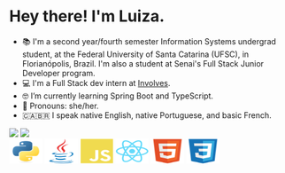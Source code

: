 <h1>Hey there! I'm Luiza.</h1>

  - 📚 I'm a second year/fourth semester Information Systems undergrad student, at the Federal University of Santa Catarina (UFSC), in Florianópolis, Brazil. I'm also a student at Senai's Full Stack Junior Developer program.
  - 💻 I'm a Full Stack dev intern at <a href="https://involves.com/">Involves</a>.
  - 🤓 I’m currently learning Spring Boot and TypeScript.
  - 💭 Pronouns: she/her.
  - 🇨🇦🇧🇷 I speak native English, native Portuguese, and basic French.
  
  <div>
    <img height="160em" src="https://github-readme-stats.vercel.app/api?username=luizamedeiros&custom_title=My%20GitHub%20Stats%0A%0A&theme=tokyonight">
    <img height="160em" src="https://github-readme-stats.vercel.app/api/top-langs/?username=luizamedeiros&count_private=true&show_icons=true&langs_count=5&custom_title=My%20Most%20Used%20Languages%0A%0A&theme=tokyonight&layout=compact">
   </div>
  <div style="display: inline-block">
    <img align="center" height="45" width ="60" src="https://raw.githubusercontent.com/devicons/devicon/master/icons/python/python-original.svg">
  <img align="center" height="45" width ="60" src="https://raw.githubusercontent.com/devicons/devicon/master/icons/java/java-original.svg">
    <img align="center" height="45" width ="60" src="https://raw.githubusercontent.com/devicons/devicon/master/icons/javascript/javascript-plain.svg">
    <img align="center" height="45" width ="60" src="https://raw.githubusercontent.com/devicons/devicon/master/icons/react/react-original.svg">
    <img align="center" height="45" width ="60" src="https://raw.githubusercontent.com/devicons/devicon/master/icons/html5/html5-original.svg">
    <img align="center" height="45" width ="60" src="https://raw.githubusercontent.com/devicons/devicon/master/icons/css3/css3-original.svg">
  </div>
